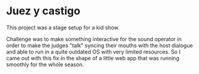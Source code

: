 # Juez y castigo
This project was a stage setup for a kid show.

Challenge was to make something interactive for the sound operator in order to make the judges "talk" syncing their mouths with the host dialogue and able to run in a quite outdated OS with very limited resources. So I came out with this fix in the shape of a little web app that was running smoothly for the whole season.
